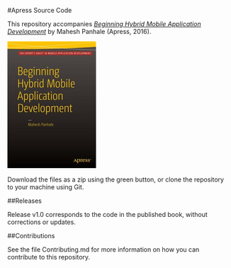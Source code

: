 #Apress Source Code

This repository accompanies [*Beginning Hybrid Mobile Application Development*](http://www.apress.com/9781484213155) by Mahesh Panhale (Apress, 2016).

![Cover image](9781484213155.jpg)

Download the files as a zip using the green button, or clone the repository to your machine using Git.

##Releases

Release v1.0 corresponds to the code in the published book, without corrections or updates.

##Contributions

See the file Contributing.md for more information on how you can contribute to this repository.
